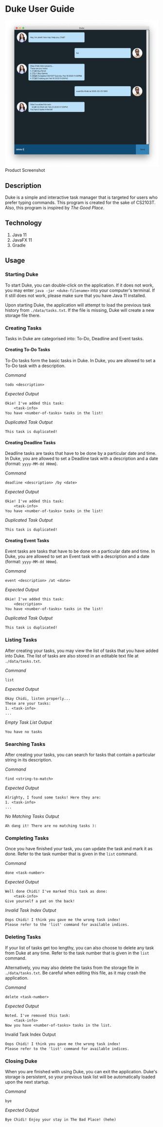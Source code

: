 # Duke User Guide

![Duke Screenshot](./docs/images/Ui.png)
Product Screenshot

## Description
Duke is a simple and interactive task manager that is targeted for users who prefer typing commands. This program is created for the sake of CS2103T. Also, this program is inspired by *The Good Place*.

## Technology
1. Java 11
2. JavaFX 11
3. Gradle

## Usage

### Starting Duke
To start Duke, you can double-click on the application. If it does not work, you may enter `java -jar <duke-filename>` into your computer's terminal. If it still does not work, please make sure that you have Java 11 installed.

Upon starting Duke, the application will attempt to load the previous task history from `./data/tasks.txt`. If the file is missing, Duke will create a new storage file there.

### Creating Tasks
Tasks in Duke are categorised into: To-Do, Deadline and Event tasks.

#### Creating To-Do Tasks
To-Do tasks form the basic tasks in Duke. In Duke, you are allowed to set a To-Do task with a description.

*Command*
```
todo <description>
```
*Expected Output*
```
Okie! I've added this task:
    <task-info>
You have <number-of-tasks> tasks in the list!
```
*Duplicated Task Output*
```
This task is duplicated!
```

#### Creating Deadline Tasks
Deadline tasks are tasks that have to be done by a particular date and time. In Duke, you are allowed to set a Deadline task with a description and a date (format: `yyyy-MM-dd HHmm`).

*Command*
```
deadline <description> /by <date>
```
*Expected Output*
```
Okie! I've added this task:
    <task-info>
You have <number-of-tasks> tasks in the list!
```
*Duplicated Task Output*
```
This task is duplicated!
```

#### Creating Event Tasks
Event tasks are tasks that have to be done on a particular date and time. In Duke, you are allowed to set an Event task with a description and a date (format: `yyyy-MM-dd HHmm`).

*Command*
```
event <description> /at <date>
```
*Expected Output*
```
Okie! I've added this task:
    <description>
You have <number-of-tasks> tasks in the list!
```
*Duplicated Task Output*
```
This task is duplicated!
```

### Listing Tasks
After creating your tasks, you may view the list of tasks that you have added into Duke. The list of tasks are also stored in an editable text file at `./data/tasks.txt`.

*Command*
```
list
```
*Expected Output*
```
Okay Chidi, listen properly...
These are your tasks:
1. <task-info>
...
```
*Empty Task List Output*
```
You have no tasks
```

### Searching Tasks
After creating your tasks, you can search for tasks that contain a particular string in its description.

*Command*
```
find <string-to-match>
```
*Expected Output*
```
Alrighty, I found some tasks! Here they are:
1. <task-info>
...
```
*No Matching Tasks Output*
```
Ah dang it! There are no matching tasks ):
```

### Completing Tasks
Once you have finished your task, you can update the task and mark it as done. Refer to the task number that is given in the `list` command.

*Command*
```
done <task-number>
```
*Expected Output*
```
Well done Chidi! I've marked this task as done:
    <task-info>
Give yourself a pat on the back!
```
*Invalid Task Index Output*
```
Oops Chidi! I think you gave me the wrong task index!
Please refer to the 'list' command for available indices.
```

### Deleting Tasks
If your list of tasks get too lengthy, you can also choose to delete any task from Duke at any time. Refer to the task number that is given in the `list` command. 

Alternatively, you may also delete the tasks from the storage file in `./data/tasks.txt`. Be careful when editing this file, as it may crash the application.

*Command*
```
delete <task-number>
```
*Expected Output*
```
Noted. I've removed this task:
    <task-info>
Now you have <number-of-tasks> tasks in the list.
```
Invalid Task Index Output
```
Oops Chidi! I think you gave me the wrong task index!
Please refer to the 'list' command for available indices.
```

### Closing Duke
When you are finished with using Duke, you can exit the application. Duke's storage is persistent, so your previous task list will be automatically loaded upon the next startup.

*Command*
```
bye
```
*Expected Output*
```
Bye Chidi! Enjoy your stay in The Bad Place! (hehe)
```